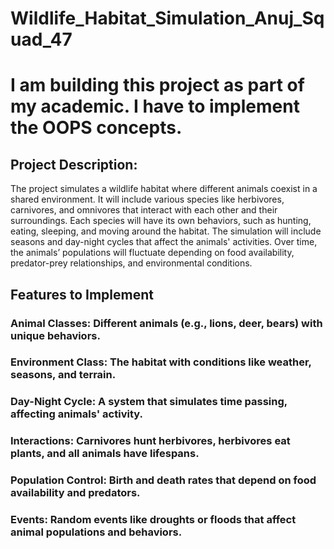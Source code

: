 # Wildlife_Habitat_Simulation_Anuj_Squad_47

# I am building this project as part of my academic. I have to implement the OOPS concepts.

## Project Description:

The project simulates a wildlife habitat where different animals coexist in a shared environment. 
It will include various species like herbivores, carnivores, and omnivores that interact with each other and their surroundings.
Each species will have its own behaviors, such as hunting, eating, sleeping, and moving around the habitat. 
The simulation will include seasons and day-night cycles that affect the animals' activities.
Over time, the animals’ populations will fluctuate depending on food availability, predator-prey relationships, and environmental conditions.

## Features to Implement

### Animal Classes: Different animals (e.g., lions, deer, bears) with unique behaviors.
### Environment Class: The habitat with conditions like weather, seasons, and terrain.
### Day-Night Cycle: A system that simulates time passing, affecting animals' activity.
### Interactions: Carnivores hunt herbivores, herbivores eat plants, and all animals have lifespans.
### Population Control: Birth and death rates that depend on food availability and predators.
### Events: Random events like droughts or floods that affect animal populations and behaviors.

